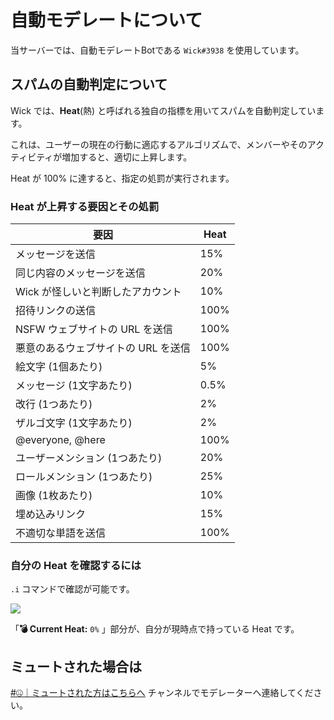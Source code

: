 # 自動モデレートについて

当サーバーでは、自動モデレートBotである `Wick#3938` を使用しています。

## スパムの自動判定について

Wick では、**Heat**(熱) と呼ばれる独自の指標を用いてスパムを自動判定しています。

これは、ユーザーの現在の行動に適応するアルゴリズムで、メンバーやそのアクティビティが増加すると、適切に上昇します。

Heat が 100% に達すると、指定の処罰が実行されます。

### Heat が上昇する要因とその処罰

| 要因 | Heat |
| - | - |
| メッセージを送信 | 15% |
| 同じ内容のメッセージを送信 | 20% |
| Wick が怪しいと判断したアカウント | 10% |
| 招待リンクの送信 | 100% |
| NSFW ウェブサイトの URL を送信 | 100% |
| 悪意のあるウェブサイトの URL を送信 | 100% |
| 絵文字 (1個あたり) | 5% |
| メッセージ (1文字あたり) | 0.5% |
| 改行 (1つあたり) | 2% |
| ザルゴ文字 (1文字あたり) | 2% |
| @everyone, @here | 100% |
| ユーザーメンション (1つあたり) | 20% |
| ロールメンション (1つあたり) | 25% |
| 画像 (1枚あたり) | 10% |
| 埋め込みリンク | 15% |
| 不適切な単語を送信 | 100% |

### 自分の Heat を確認するには

`.i` コマンドで確認が可能です。

![](https://i.imgur.com/wku1vdr.jpg)

「**💣 Current Heat:** `0%` 」部分が、自分が現時点で持っている Heat です。

## ミュートされた場合は

[#🤐｜ミュートされた方はこちらへ](https://discord.com/channels/755774191613247568/927595083249885286) チャンネルでモデレーターへ連絡してください。
